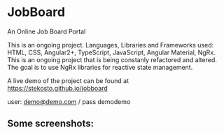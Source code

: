 # JobBoard
An Online Job Board Portal

This is an ongoing project. 
Languages, Libraries and Frameworks used: HTML, CSS, Angular2+, TypeScript, JavaScript, Angular Material, NgRx.
This is an ongoing project that is being constanly refactored and altered.
The goal is to use NgRx libraries for reactive state management.

A live demo of the project can be found at https://stekosto.github.io/jobboard

user: demo@demo.com / pass demodemo

## Some screenshots:
